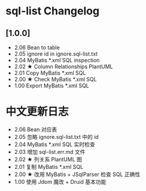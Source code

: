<!-- Keep a Changelog guide -> https://keepachangelog.com -->

# sql-list Changelog

## [1.0.0]

- 2.06 Bean to table
- 2.05 ignore id in ignore.sql-list.txt
- 2.04 MyBatis *.xml SQL inspection
- 2.02 ★ Column Relationships PlantUML
- 2.01 Copy MyBatis *.xml SQL
- 2.00 ★ Check MyBatis *.xml SQL
- 1.00 Export MyBatis *.xml SQL

# 中文更新日志

- 2.06 Bean 对应表
- 2.05 忽略 ignore.sql-list.txt 中的 id
- 2.04 MyBatis *.xml SQL 实时检查
- 2.03 增加 sql-list.err.md 文件
- 2.02 ★ 列关系 PlantUML 图
- 2.01 复制 MyBatis *.xml SQL
- 2.00 ★ 改用 MyBatis + JSqlParser 检查 SQL 正确性
- 1.00 使用 Jdom 魔改 + Druid 基本功能
